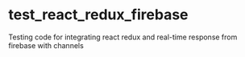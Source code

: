 # test_react_redux_firebase
Testing code for integrating react redux and real-time response from firebase with channels
